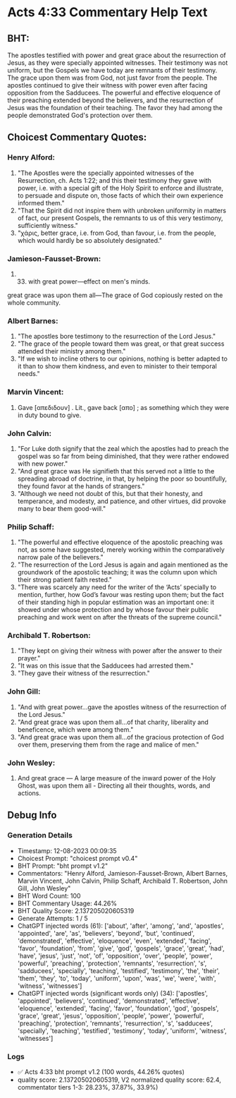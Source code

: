 # Acts 4:33 Commentary Help Text

## BHT:
The apostles testified with power and great grace about the resurrection of Jesus, as they were specially appointed witnesses. Their testimony was not uniform, but the Gospels we have today are remnants of their testimony. The grace upon them was from God, not just favor from the people. The apostles continued to give their witness with power even after facing opposition from the Sadducees. The powerful and effective eloquence of their preaching extended beyond the believers, and the resurrection of Jesus was the foundation of their teaching. The favor they had among the people demonstrated God's protection over them.

## Choicest Commentary Quotes:
### Henry Alford:
1. "The Apostles were the specially appointed witnesses of the Resurrection, ch. Acts 1:22; and this their testimony they gave with power, i.e. with a special gift of the Holy Spirit to enforce and illustrate, to persuade and dispute on, those facts of which their own experience informed them."
2. "That the Spirit did not inspire them with unbroken uniformity in matters of fact, our present Gospels, the remnants to us of this very testimony, sufficiently witness."
3. "χάρις, better grace, i.e. from God, than favour, i.e. from the people, which would hardly be so absolutely designated."

### Jamieson-Fausset-Brown:
1. 33. with great power—effect on
	men's minds. 
	
great grace was upon them
	all—The grace of God copiously rested on the whole community.


### Albert Barnes:
1. "The apostles bore testimony to the resurrection of the Lord Jesus."
2. "The grace of the people toward them was great, or that great success attended their ministry among them."
3. "If we wish to incline others to our opinions, nothing is better adapted to it than to show them kindness, and even to minister to their temporal needs."

### Marvin Vincent:
1. Gave [απεδιδουν] . Lit., gave back [απο] ; as something which they were in duty bound to give.


### John Calvin:
1. "For Luke doth signify that the zeal which the apostles had to preach the gospel was so far from being diminished, that they were rather endowed with new power."
2. "And great grace was He signifieth that this served not a little to the spreading abroad of doctrine, in that, by helping the poor so bountifully, they found favor at the hands of strangers."
3. "Although we need not doubt of this, but that their honesty, and temperance, and modesty, and patience, and other virtues, did provoke many to bear them good-will."

### Philip Schaff:
1. "The powerful and effective eloquence of the apostolic preaching was not, as some have suggested, merely working within the comparatively narrow pale of the believers."
2. "The resurrection of the Lord Jesus is again and again mentioned as the groundwork of the apostolic teaching; it was the column upon which their strong patient faith rested."
3. "There was scarcely any need for the writer of the ‘Acts’ specially to mention, further, how God’s favour was resting upon them; but the fact of their standing high in popular estimation was an important one: it showed under whose protection and by whose favour their public preaching and work went on after the threats of the supreme council."

### Archibald T. Robertson:
1. "They kept on giving their witness with power after the answer to their prayer."
2. "It was on this issue that the Sadducees had arrested them."
3. "They gave their witness of the resurrection."

### John Gill:
1. "And with great power...gave the apostles witness of the resurrection of the Lord Jesus." 
2. "And great grace was upon them all...of that charity, liberality and beneficence, which were among them."
3. "And great grace was upon them all...of the gracious protection of God over them, preserving them from the rage and malice of men."

### John Wesley:
1. And great grace — A large measure of the inward power of the Holy Ghost, was upon them all - Directing all their thoughts, words, and actions.



## Debug Info
### Generation Details
- Timestamp: 12-08-2023 00:09:35
- Choicest Prompt: "choicest prompt v0.4"
- BHT Prompt: "bht prompt v1.2"
- Commentators: "Henry Alford, Jamieson-Fausset-Brown, Albert Barnes, Marvin Vincent, John Calvin, Philip Schaff, Archibald T. Robertson, John Gill, John Wesley"
- BHT Word Count: 100
- BHT Commentary Usage: 44.26%
- BHT Quality Score: 2.137205020605319
- Generate Attempts: 1 / 5
- ChatGPT injected words (61):
	['about', 'after', 'among', 'and', 'apostles', 'appointed', 'are', 'as', 'believers', 'beyond', 'but', 'continued', 'demonstrated', 'effective', 'eloquence', 'even', 'extended', 'facing', 'favor', 'foundation', 'from', 'give', 'god', 'gospels', 'grace', 'great', 'had', 'have', 'jesus', 'just', 'not', 'of', 'opposition', 'over', 'people', 'power', 'powerful', 'preaching', 'protection', 'remnants', 'resurrection', 's', 'sadducees', 'specially', 'teaching', 'testified', 'testimony', 'the', 'their', 'them', 'they', 'to', 'today', 'uniform', 'upon', 'was', 'we', 'were', 'with', 'witness', 'witnesses']
- ChatGPT injected words (significant words only) (34):
	['apostles', 'appointed', 'believers', 'continued', 'demonstrated', 'effective', 'eloquence', 'extended', 'facing', 'favor', 'foundation', 'god', 'gospels', 'grace', 'great', 'jesus', 'opposition', 'people', 'power', 'powerful', 'preaching', 'protection', 'remnants', 'resurrection', 's', 'sadducees', 'specially', 'teaching', 'testified', 'testimony', 'today', 'uniform', 'witness', 'witnesses']

### Logs
- ✅ Acts 4:33 bht prompt v1.2 (100 words, 44.26% quotes)
- quality score: 2.137205020605319, V2 normalized quality score: 62.4, commentator tiers 1-3: 28.23%, 37.87%, 33.9%)